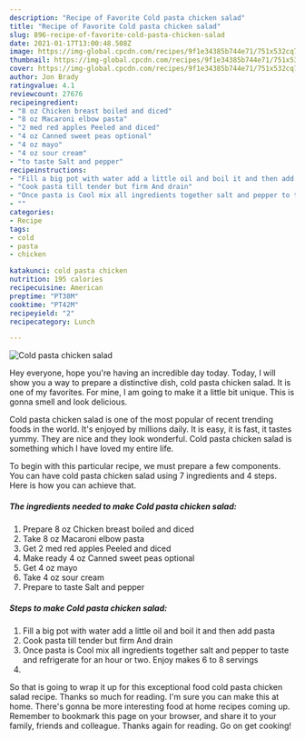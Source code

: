 ```yaml
---
description: "Recipe of Favorite Cold pasta chicken salad"
title: "Recipe of Favorite Cold pasta chicken salad"
slug: 896-recipe-of-favorite-cold-pasta-chicken-salad
date: 2021-01-17T13:00:48.508Z
image: https://img-global.cpcdn.com/recipes/9f1e34385b744e71/751x532cq70/cold-pasta-chicken-salad-recipe-main-photo.jpg
thumbnail: https://img-global.cpcdn.com/recipes/9f1e34385b744e71/751x532cq70/cold-pasta-chicken-salad-recipe-main-photo.jpg
cover: https://img-global.cpcdn.com/recipes/9f1e34385b744e71/751x532cq70/cold-pasta-chicken-salad-recipe-main-photo.jpg
author: Jon Brady
ratingvalue: 4.1
reviewcount: 27676
recipeingredient:
- "8 oz Chicken breast boiled and diced"
- "8 oz Macaroni elbow pasta"
- "2 med red apples Peeled and diced"
- "4 oz Canned sweet peas optional"
- "4 oz mayo"
- "4 oz sour cream"
- "to taste Salt and pepper"
recipeinstructions:
- "Fill a big pot with water add a little oil and boil it and then add pasta"
- "Cook pasta till tender but firm And drain"
- "Once pasta is Cool mix all ingredients together salt and pepper to taste and refrigerate for an hour or two. Enjoy makes 6 to 8 servings"
- ""
categories:
- Recipe
tags:
- cold
- pasta
- chicken

katakunci: cold pasta chicken 
nutrition: 195 calories
recipecuisine: American
preptime: "PT38M"
cooktime: "PT42M"
recipeyield: "2"
recipecategory: Lunch

---
```



![Cold pasta chicken salad](https://img-global.cpcdn.com/recipes/9f1e34385b744e71/751x532cq70/cold-pasta-chicken-salad-recipe-main-photo.jpg)

Hey everyone, hope you're having an incredible day today. Today, I will show you a way to prepare a distinctive dish, cold pasta chicken salad. It is one of my favorites. For mine, I am going to make it a little bit unique. This is gonna smell and look delicious.



Cold pasta chicken salad is one of the most popular of recent trending foods in the world. It's enjoyed by millions daily. It is easy, it is fast, it tastes yummy. They are nice and they look wonderful. Cold pasta chicken salad is something which I have loved my entire life.


To begin with this particular recipe, we must prepare a few components. You can have cold pasta chicken salad using 7 ingredients and 4 steps. Here is how you can achieve that.

<!--inarticleads1-->

##### The ingredients needed to make Cold pasta chicken salad:

1. Prepare 8 oz Chicken breast boiled and diced
1. Take 8 oz Macaroni elbow pasta
1. Get 2 med red apples Peeled and diced
1. Make ready 4 oz Canned sweet peas optional
1. Get 4 oz mayo
1. Take 4 oz sour cream
1. Prepare to taste Salt and pepper




<!--inarticleads2-->

##### Steps to make Cold pasta chicken salad:

1. Fill a big pot with water add a little oil and boil it and then add pasta
1. Cook pasta till tender but firm And drain
1. Once pasta is Cool mix all ingredients together salt and pepper to taste and refrigerate for an hour or two. Enjoy makes 6 to 8 servings
1. 




So that is going to wrap it up for this exceptional food cold pasta chicken salad recipe. Thanks so much for reading. I'm sure you can make this at home. There's gonna be more interesting food at home recipes coming up. Remember to bookmark this page on your browser, and share it to your family, friends and colleague. Thanks again for reading. Go on get cooking!
